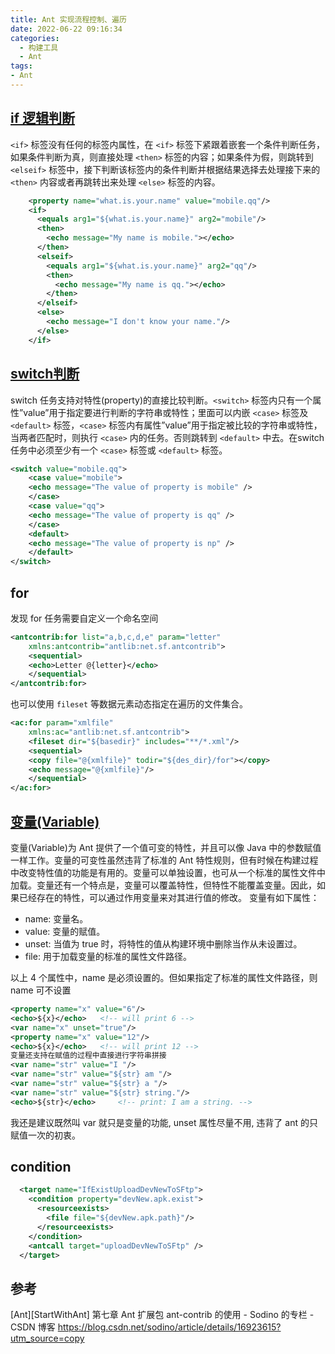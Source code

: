 ```yaml
---
title: Ant 实现流程控制、遍历
date: 2022-06-22 09:16:34
categories:
  - 构建工具
  - Ant
tags:
- Ant
---
```


## [if 逻辑判断](http://ant-contrib.sourceforge.net/tasks/tasks/if.html)

`<if>` 标签没有任何的标签内属性，在 `<if>` 标签下紧跟着嵌套一个条件判断任务，如果条件判断为真，则直接处理 `<then>` 标签的内容；如果条件为假，则跳转到 `<elseif>` 标签中，接下判断该标签内的条件判断并根据结果选择去处理接下来的 `<then>` 内容或者再跳转出来处理 `<else>` 标签的内容。

```xml
    <property name="what.is.your.name" value="mobile.qq"/>
    <if>
      <equals arg1="${what.is.your.name}" arg2="mobile"/>
      <then>
        <echo message="My name is mobile."></echo>
      </then>
      <elseif>
        <equals arg1="${what.is.your.name}" arg2="qq"/>
        <then>
          <echo message="My name is qq."></echo>
        </then>
      </elseif>
      <else>
        <echo message="I don't know your name."/>
      </else>
    </if>
```

## [switch判断](http://ant-contrib.sourceforge.net/tasks/tasks/switch.html)

switch 任务支持对特性(property)的直接比较判断。`<switch>` 标签内只有一个属性”value”用于指定要进行判断的字符串或特性；里面可以内嵌 `<case>` 标签及 `<default>` 标签，`<case>` 标签内有属性”value”用于指定被比较的字符串或特性，当两者匹配时，则执行 `<case>` 内的任务。否则跳转到 `<default>` 中去。在switch任务中必须至少有一个 `<case>` 标签或 `<default>` 标签。

```xml
<switch value="mobile.qq">
    <case value="mobile">
    <echo message="The value of property is mobile" />
    </case>
    <case value="qq">
    <echo message="The value of property is qq" />
    </case>
    <default>
    <echo message="The value of property is np" />
    </default>
</switch>
```

## for

发现 for 任务需要自定义一个命名空间

```xml
<antcontrib:for list="a,b,c,d,e" param="letter"
    xmlns:antcontrib="antlib:net.sf.antcontrib">
    <sequential>
    <echo>Letter @{letter}</echo>
    </sequential>
</antcontrib:for>
```

也可以使用 `fileset` 等数据元素动态指定在遍历的文件集合。

```xml
<ac:for param="xmlfile"
    xmlns:ac="antlib:net.sf.antcontrib">
    <fileset dir="${basedir}" includes="**/*.xml"/>
    <sequential>
    <copy file="@{xmlfile}" todir="${des_dir}/for"></copy>
    <echo message="@{xmlfile}"/>
    </sequential>
</ac:for>
```

## [变量(Variable)](http://ant-contrib.sourceforge.net/tasks/tasks/variable_task.html)

变量(Variable)为 Ant 提供了一个值可变的特性，并且可以像 Java 中的参数赋值一样工作。变量的可变性虽然违背了标准的 Ant 特性规则，但有时候在构建过程中改变特性值的功能是有用的。变量可以单独设置，也可从一个标准的属性文件中加载。变量还有一个特点是，变量可以覆盖特性，但特性不能覆盖变量。因此，如果已经存在的特性，可以通过作用变量来对其进行值的修改。
变量有如下属性：

* name: 变量名。
* value: 变量的赋值。
* unset: 当值为 true 时，将特性的值从构建环境中删除当作从未设置过。
* file: 用于加载变量的标准的属性文件路径。

以上 4 个属性中，name 是必须设置的。但如果指定了标准的属性文件路径，则 name 可不设置

```xml
<property name="x" value="6"/>
<echo>${x}</echo>   <!-- will print 6 -->
<var name="x" unset="true"/>
<property name="x" value="12"/>
<echo>${x}</echo>   <!-- will print 12 -->
变量还支持在赋值的过程中直接进行字符串拼接
<var name="str" value="I "/>
<var name="str" value="${str} am "/>
<var name="str" value="${str} a "/>
<var name="str" value="${str} string."/>
<echo>${str}</echo>     <!-- print: I am a string. -->
```

我还是建议既然叫 var 就只是变量的功能, unset 属性尽量不用, 违背了 ant 的只赋值一次的初衷。

## condition

```xml
  <target name="IfExistUploadDevNewToSFtp">
    <condition property="devNew.apk.exist">
      <resourceexists>
        <file file="${devNew.apk.path}"/>
      </resourceexists>
    </condition>
    <antcall target="uploadDevNewToSFtp" />
  </target>
```

## 参考

[Ant][StartWithAnt] 第七章 Ant 扩展包 ant-contrib 的使用 - Sodino 的专栏 - CSDN 博客 <https://blog.csdn.net/sodino/article/details/16923615?utm_source=copy>
